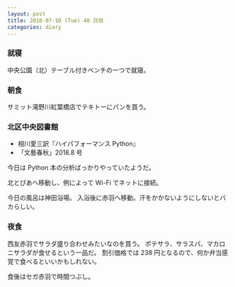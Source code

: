 ```yaml
---
layout: post
title: 2018-07-10 (Tue) 40 日目
categories: diary
---
```


### 就寝

中央公園（北）テーブル付きベンチの一つで就寝。

### 朝食

サミット滝野川紅葉橋店でテキトーにパンを買う。

### 北区中央図書館

* 相川愛三訳『ハイパフォーマンス Python』
* 「文藝春秋」2018.8 号

今日は Python 本の分析ばっかりやっていたようだ。

北とぴあへ移動し、例によって Wi-Fi でネットに接続。

今日の風呂は神田浴場。
入浴後に赤羽へ移動。汗をかかないようにしないとバカらしい。

### 夜食

西友赤羽でサラダ盛り合わせみたいなのを買う。
ポテサラ、サラスパ、マカロニサラダが食せるという一品だ。
割引価格では 238 円となるので、何か弁当感覚で食べるといいかもしれない。

食後はセガ赤羽で時間つぶし。
